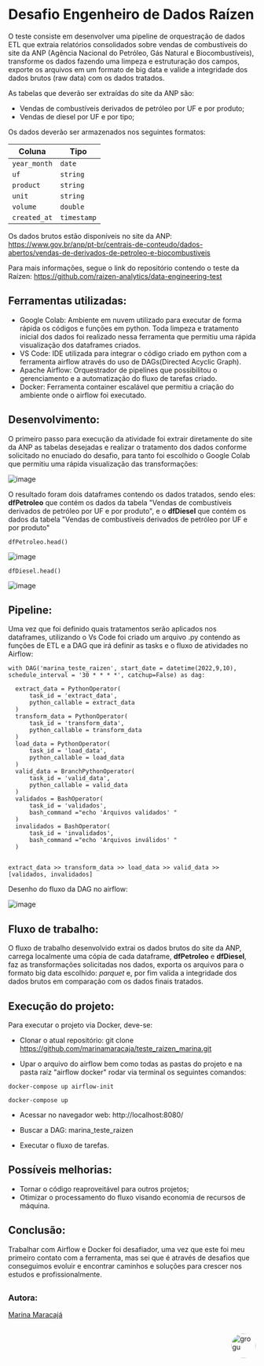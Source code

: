 # Desafio Engenheiro de Dados Raízen 
O teste consiste em desenvolver uma pipeline de orquestração de dados ETL que extraia relatórios consolidados sobre vendas de combustíveis do site da ANP (Agência Nacional do Petróleo, Gás Natural e Biocombustíveis), transforme os dados fazendo uma limpeza e estruturação dos campos, exporte os arquivos em um formato de big data e valide a integridade dos dados brutos (raw data) com os dados tratados.

As tabelas que deverão ser extraídas do site da ANP são:
- Vendas de combustíveis derivados de petróleo por UF e por produto;
- Vendas de diesel por UF e por tipo;

Os dados deverão ser armazenados nos seguintes formatos:

| Coluna       | Tipo        |
| ------------ | ----------- |
| `year_month` | `date`      |
| `uf`         | `string`    |
| `product`    | `string`    |
| `unit`       | `string`    |
| `volume`     | `double`    |
| `created_at` | `timestamp` |

Os dados brutos estão disponíveis no site da ANP: https://www.gov.br/anp/pt-br/centrais-de-conteudo/dados-abertos/vendas-de-derivados-de-petroleo-e-biocombustiveis

Para mais informações, segue o link do repositório contendo o teste da Raízen: https://github.com/raizen-analytics/data-engineering-test

## Ferramentas utilizadas:
- Google Colab: Ambiente em nuvem utilizado para executar de forma rápida os códigos e funções em python. Toda limpeza e tratamento inicial dos dados foi realizado nessa ferramenta que permitiu uma rápida visualização dos dataframes criados.
- VS Code: IDE utilizada para integrar o código criado em python com a ferramenta airflow através do uso de DAGs(Directed Acyclic Graph).
- Apache Airflow: Orquestrador de pipelines que possibilitou o gerenciamento e a automatização do fluxo de tarefas criado.
- Docker: Ferramenta container escalável que permitiu a criação do ambiente onde o airflow foi executado.

## Desenvolvimento:
O primeiro passo para execução da atividade foi extrair diretamente do site da ANP as tabelas desejadas e realizar o tratamento dos dados conforme solicitado no enuciado do desafio, para tanto foi escolhido o Google Colab que permitiu uma rápida visualização das transformações:

![image](https://user-images.githubusercontent.com/86935693/189779772-d8a00b29-07ad-4c2d-93df-3ca529a1c234.png)

O resultado foram dois dataframes contendo os dados tratados, sendo eles: **dfPetroleo** que contém os dados da tabela "Vendas de combustíveis derivados de petróleo por UF e por produto", e o **dfDiesel** que contém os dados da tabela "Vendas de combustíveis derivados de petróleo por UF e por produto"

```
dfPetroleo.head()
```
![image](https://user-images.githubusercontent.com/86935693/189780730-6256aefe-25ec-451b-a888-769845e74a97.png)

```
dfDiesel.head()
```
![image](https://user-images.githubusercontent.com/86935693/189780221-65651e7e-a1e6-4e2f-8127-27d0f7fb1d14.png)

## Pipeline:
Uma vez que foi definido quais tratamentos serão aplicados nos dataframes, utilizando o Vs Code foi criado um arquivo .py contendo as funções de ETL e a DAG que irá definir as tasks e o fluxo de atividades no Airflow:
```
with DAG('marina_teste_raizen', start_date = datetime(2022,9,10), schedule_interval = '30 * * * *', catchup=False) as dag:

  extract_data = PythonOperator(
      task_id = 'extract_data',
      python_callable = extract_data
  )
  transform_data = PythonOperator(
      task_id = 'transform_data',
      python_callable = transform_data
  )
  load_data = PythonOperator(
      task_id = 'load_data',
      python_callable = load_data
  )
  valid_data = BranchPythonOperator(
      task_id = 'valid_data',
      python_callable = valid_data
  )    
  validados = BashOperator(
      task_id = 'validados',
      bash_command ="echo 'Arquivos validados' " 
  )
  invalidados = BashOperator(
      task_id = 'invalidados',
      bash_command ="echo 'Arquivos inválidos' " 
  )

  
extract_data >> transform_data >> load_data >> valid_data >> [validados, invalidados]
```

Desenho do fluxo da DAG no airflow:

![image](https://user-images.githubusercontent.com/86935693/189781732-5f3a15a6-b790-4a02-9373-6e918fc3552a.png)


## Fluxo de trabalho:
O fluxo de trabalho desenvolvido extrai os dados brutos do site da ANP, carrega localmente uma cópia de cada dataframe, **dfPetroleo** e **dfDiesel**, faz as transformações solicitadas nos dados, exporta os arquivos para o formato big data escolhido: *parquet* e, por fim valida a integridade dos dados brutos em comparação com os dados finais tratados.

## Execução do projeto:
Para executar o projeto via Docker, deve-se:

- Clonar o atual repositório:
git clone https://github.com/marinamaracaja/teste_raizen_marina.git

- Upar o arquivo do airflow bem como todas as pastas do projeto e na pasta raíz "airflow docker" rodar via terminal os seguintes comandos:
```
docker-compose up airflow-init
```
```
docker-compose up
```
- Acessar no navegador web:
http://localhost:8080/

- Buscar a DAG: marina_teste_raizen
- Executar o fluxo de tarefas.

## Possíveis melhorias:
- Tornar o código reaproveitável para outros projetos;
- Otimizar o processamento do fluxo visando economia de recursos de máquina.

## Conclusão:
Trabalhar com Airflow e Docker foi desafiador, uma vez que este foi meu primeiro contato com a ferramenta, mas sei que é através de desafios que conseguimos evoluir e encontrar caminhos e soluções para crescer nos estudos e profissionalmente. 
##

### Autora:
[Marina Maracajá](https://www.linkedin.com/in/marinamaracaja/)

##
<img align="right" alt="grogu" height="50" style="border-radius:50px;" src="https://ada-site-frontend.s3.sa-east-1.amazonaws.com/home/header-logo.svg">



